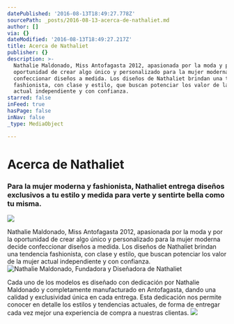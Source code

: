 ```yaml
---
datePublished: '2016-08-13T18:49:27.778Z'
sourcePath: _posts/2016-08-13-acerca-de-nathaliet.md
author: []
via: {}
dateModified: '2016-08-13T18:49:27.217Z'
title: Acerca de Nathaliet
publisher: {}
description: >-
  Nathalie Maldonado, Miss Antofagasta 2012, apasionada por la moda y por la
  oportunidad de crear algo único y personalizado para la mujer moderna decide
  confeccionar diseños a medida. Los diseños de Nathaliet brindan una tendencia
  fashionista, con clase y estilo, que buscan potenciar los valor de la mujer
  actual independiente y con confianza.
starred: false
inFeed: true
hasPage: false
inNav: false
_type: MediaObject

---
```

# Acerca de Nathaliet

### Para la mujer moderna y fashionista, Nathaliet entrega diseños exclusivos a tu estilo y medida para verte y sentirte bella como tu misma.
![](https://the-grid-user-content.s3-us-west-2.amazonaws.com/a4bec129-373e-403c-80ae-bbdcc30bbad0.jpg)

Nathalie Maldonado, Miss Antofagasta 2012, apasionada por la moda y por la oportunidad de crear algo único y personalizado para la mujer moderna decide confeccionar diseños a medida. Los diseños de Nathaliet brindan una tendencia fashionista, con clase y estilo, que buscan potenciar los valor de la mujer actual independiente y con confianza.
![Nathalie Maldonado, Fundadora y Diseñadora de Nathaliet](https://the-grid-user-content.s3-us-west-2.amazonaws.com/9a92dfda-3a6a-42db-a122-5fe3e50e86c9.jpg)

Cada uno de los modelos es diseñado con dedicación por Nathalie Maldonado y completamente manufacturado en Antofagasta, dando una calidad y exclusividad única en cada entrega. Esta dedicación nos permite conocer en detalle los estilos y tendencias actuales, de forma de entregar cada vez mejor una experiencia de compra a nuestras clientas.
![](https://the-grid-user-content.s3-us-west-2.amazonaws.com/d954c6b4-928f-4988-b7d4-4afbea71d00f.jpg)